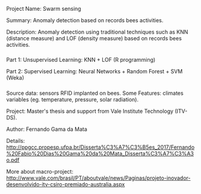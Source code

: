 Project Name: Swarm sensing 

Summary: Anomaly detection based on records bees activities.

Description: Anomaly detection using traditional techniques such as KNN (distance measure) and LOF (density measure) based on records bees activities.

#####

Part 1: Unsupervised Learning: KNN + LOF  (R programming) 

Part 2: Supervised Learning: Neural Networks + Random Forest + SVM (Weka)

#####

Source data: sensors RFID implanted on bees.
Some Features: climates variables (eg. temperature, pressure, solar radiation). 

Project: Master's thesis and support from Vale Institute Technology (ITV-DS).

Author: Fernando Gama da Mata

Details: <http://ppgcc.propesp.ufpa.br/Disserta%C3%A7%C3%B5es_2017/Fernando%20Fabio%20Dias%20Gama%20da%20Mata_Disserta%C3%A7%C3%A3o.pdf>

More about macro-project:
http://www.vale.com/brasil/PT/aboutvale/news/Paginas/projeto-inovador-desenvolvido-itv-csiro-premiado-australia.aspx
